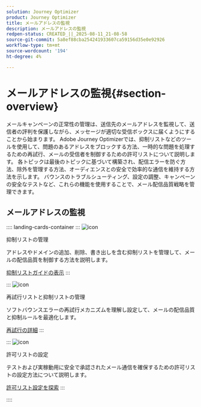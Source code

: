 ```yaml
---
solution: Journey Optimizer
product: Journey Optimizer
title: メールアドレスの監視
description: メールアドレスの監視
redpen-status: CREATED_||_2025-08-11_21-08-58
source-git-commit: 5a8ef88cba254241933607ca59156d35e0e92926
workflow-type: tm+mt
source-wordcount: '194'
ht-degree: 4%

---
```



# メールアドレスの監視{#section-overview}

メールキャンペーンの正常性の管理は、送信先のメールアドレスを監視して、送信者の評判を保護しながら、メッセージが適切な受信ボックスに届くようにすることから始まります。 Adobe Journey Optimizerでは、抑制リストなどのツールを使用して、問題のあるアドレスをブロックする方法、一時的な問題を処理するための再試行、メールの受信者を制御するための許可リストについて説明します。 各トピックは最後のトピックに基づいて構築され、配信エラーを防ぐ方法、除外を管理する方法、オーディエンスとの安全で効率的な通信を維持する方法を示します。 バウンスのトラブルシューティング、設定の調整、キャンペーンの安全なテストなど、これらの機能を使用することで、メール配信品質戦略を管理できます。

## メールアドレスの監視

:::: landing-cards-container
:::
![icon](https://cdn.experienceleague.adobe.com/icons/list-check.svg?lang=ja)

抑制リストの管理

アドレスやドメインの追加、削除、書き出しを含む抑制リストを管理して、メールの配信品質を制御する方法を説明します。

[抑制リストガイドの表示](../using/configuration/manage-suppression-list.md)
:::

:::
![icon](https://cdn.experienceleague.adobe.com/icons/gear.svg?lang=ja)

再試行リストと抑制リストの管理

ソフトバウンスエラーの再試行メカニズムを理解し設定して、メールの配信品質と抑制ルールを最適化します。

[再試行の詳細](../using/configuration/retries.md)
:::

:::
![icon](https://cdn.experienceleague.adobe.com/icons/shield-halved.svg?lang=ja)

許可リストの設定

テストおよび実稼動用に安全で承認されたメール通信を確保するための許可リストの設定方法について説明します。

[許可リスト設定を探索](../using/configuration/allow-list.md)
:::

::::
